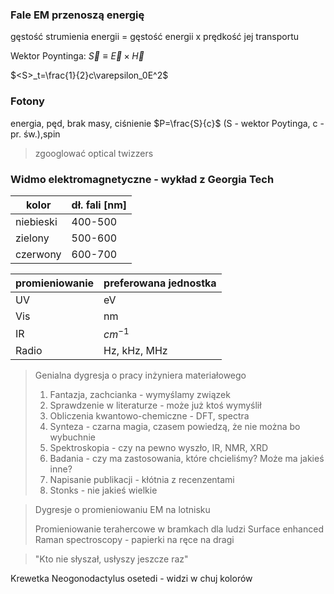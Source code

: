 ### Fale EM przenoszą energię

gęstość strumienia energii = gęstość energii x prędkość jej transportu

Wektor Poyntinga: $\vec{S}\equiv\vec{E}\times\vec{H}$

$<S>_t=\frac{1}{2}c\varepsilon_0E^2$

### Fotony
energia, pęd, brak masy, ciśnienie $P=\frac{S}{c}$ (S - wektor Poytinga, c - pr. św.),spin

> zgooglować optical twizzers

### Widmo elektromagnetyczne - wykład z Georgia Tech

|kolor| dł. fali [nm]|
|-|-|
|niebieski|400-500|
|zielony|500-600|
|czerwony|600-700|


|promieniowanie| preferowana jednostka|
|-|-|
|UV| eV|
|Vis| nm|
|IR| $cm^{-1}$|
|Radio| Hz, kHz, MHz|


> Genialna dygresja o pracy inżyniera materiałowego
>
> 1. Fantazja, zachcianka - wymyślamy związek
> 2. Sprawdzenie w literaturze - może już ktoś wymyślił
> 3. Obliczenia kwantowo-chemiczne - DFT, spectra
> 4. Synteza - czarna magia, czasem powiedzą, że nie można bo wybuchnie
> 5. Spektroskopia - czy na pewno wyszło, IR, NMR, XRD
> 6. Badania - czy ma zastosowania, które chcieliśmy? Może ma jakieś inne?
> 7. Napisanie publikacji - kłótnia z recenzentami
> 8. Stonks - nie jakieś wielkie

> Dygresje o promieniowaniu EM na lotnisku
> 
> Promieniowanie terahercowe w bramkach dla ludzi
> Surface enhanced Raman spectroscopy - papierki na ręce na dragi

> "Kto nie słyszał, usłyszy jeszcze raz"

Krewetka Neogonodactylus osetedi - widzi w chuj kolorów